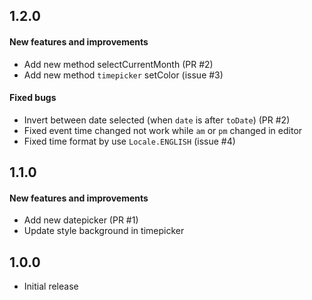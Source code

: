 ## 1.2.0

#### New features and improvements

- Add new method selectCurrentMonth (PR #2)
- Add new method `timepicker` setColor (issue #3)

#### Fixed bugs

- Invert between date selected (when `date` is after `toDate`) (PR #2)
- Fixed event time changed not work while `am` or `pm` changed in editor
- Fixed time format by use `Locale.ENGLISH` (issue #4)

## 1.1.0

#### New features and improvements

- Add new datepicker (PR #1) 
- Update style background in timepicker

## 1.0.0

- Initial release
